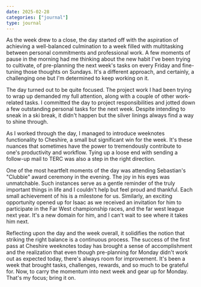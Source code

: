 ```yaml
---
date: 2025-02-28
categories: ["journal"]
type: journal
---
```


As the week drew to a close, the day started off with the aspiration of achieving a well-balanced culmination to a week filled with multitasking between personal commitments and professional work. A few moments of pause in the morning had me thinking about the new habit I've been trying to cultivate, of pre-planning the next week's tasks on every Friday and fine-tuning those thoughts on Sundays. It's a different approach, and certainly, a challenging one but I'm determined to keep working on it.

The day turned out to be quite focused. The project work I had been trying to wrap up demanded my full attention, along with a couple of other work-related tasks. I committed the day to project responsibilities and jotted down a few outstanding personal tasks for the next week. Despite intending to sneak in a ski break, it didn't happen but the silver linings always find a way to shine through.

As I worked through the day, I managed to introduce weeknotes functionality to Cheshire, a small but significant win for the week. It's these nuances that sometimes have the power to tremendously contribute to one's productivity and workflow. Tying up a loose end with sending a follow-up mail to TERC was also a step in the right direction.

One of the most heartfelt moments of the day was attending Sebastian's "Clubbie" award ceremony in the evening. The joy in his eyes was unmatchable. Such instances serve as a gentle reminder of the truly important things in life and I couldn't help but feel proud and thankful. Each small achievement of his is a milestone for us. Similarly, an exciting opportunity opened up for Isaac as we received an invitation for him to participate in the Far West championship races, and the far west league next year. It's a new domain for him, and I can't wait to see where it takes him next.

Reflecting upon the day and the week overall, it solidifies the notion that striking the right balance is a continuous process. The success of the first pass at Cheshire weeknotes today has brought a sense of accomplishment and the realization that even though pre-planning for Monday didn't work out as expected today, there's always room for improvement. It's been a week that brought tasks, challenges, rewards, and so much to be grateful for. Now, to carry the momentum into next week and gear up for Monday. That's my focus; bring it on.